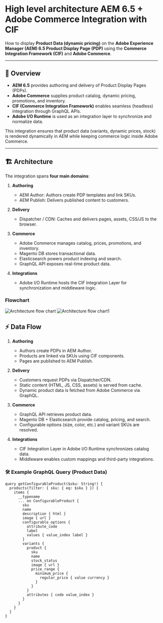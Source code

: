 # High level architecture AEM 6.5 + Adobe Commerce Integration with CIF

How to display **Product Data (dynamic pricing)** on the **Adobe Experience Manager (AEM) 6.5 Product Display Page (PDP)** using the **Commerce Integration Framework (CIF)** and **Adobe Commerce**.

---

## 📖 Overview

- **AEM 6.5** provides authoring and delivery of Product Display Pages (PDPs).
- **Adobe Commerce** supplies product catalog, dynamic pricing, promotions, and inventory.
- **CIF (Commerce Integration Framework)** enables seamless (headless) integration through GraphQL APIs.
- **Adobe I/O Runtime** is used as an integration layer to synchronize and normalize data.

This integration ensures that product data (variants, dynamic prices, stock) is rendered dynamically in AEM while keeping commerce logic inside Adobe Commerce.

---

## 🏗 Architecture

The integration spans **four main domains**:  

1. **Authoring**  
   - AEM Author: Authors create PDP templates and link SKUs.  
   - AEM Publish: Delivers published content to customers.  

2. **Delivery**  
   - Dispatcher / CDN: Caches and delivers pages, assets, CSS/JS to the browser.  

3. **Commerce**  
   - Adobe Commerce manages catalog, prices, promotions, and inventory.  
   - Magento DB stores transactional data.  
   - Elasticsearch powers product indexing and search.  
   - GraphQL API exposes real-time product data.  

4. **Integrations**  
   - Adobe I/O Runtime hosts the CIF Integration Layer for synchronization and middleware logic.  

### Flowchart
![Architecture flow chart](https://i.imgur.com/ae2sgnV.jpeg)
![Architecture flow chart1](https://i.imgur.com/bG9CSgZ.png)


## ⚡ Data Flow

1. **Authoring**
    - Authors create PDPs in AEM Author.
    - Products are linked via SKUs using CIF components.
    - Pages are published to AEM Publish.

2. **Delivery**
    - Customers request PDPs via Dispatcher/CDN.
    - Static content (HTML, JS, CSS, assets) is served from cache.
    - Dynamic product data is fetched from Adobe Commerce via GraphQL.

3. **Commerce**
   - GraphQL API retrieves product data.
   - Magento DB + Elasticsearch provide catalog, pricing, and search.
   - Configurable options (size, color, etc.) and variant SKUs are resolved.

5. **Integrations**
    - CIF Integration Layer in Adobe I/O Runtime synchronizes catalog data.
    - Middleware enables custom mappings and third-party integrations.

### 🛠 Example GraphQL Query (Product Data)
```
query getConfigurableProduct($sku: String!) {
  products(filter: { sku: { eq: $sku } }) {
    items {
      __typename
      ... on ConfigurableProduct {
        sku
        name
        description { html }
        image { url }
        configurable_options {
          attribute_code
          label
          values { value_index label }
        }
        variants {
          product {
            sku
            name
            stock_status
            image { url }
            price_range {
              minimum_price {
                regular_price { value currency }
              }
            }
          }
          attributes { code value_index }
        }
      }
    }
  }
}

```


